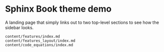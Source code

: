 # Sphinx Book theme demo

A landing page that simply links out to two top-level sections to see how
the sidebar looks.

```{toctree}
content/features/index.md
content/features_layout/index.md
content/code_equations/index.md
```
